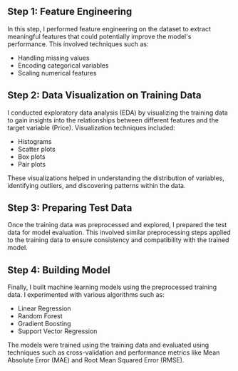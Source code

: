 ## Step 1: Feature Engineering

In this step, I performed feature engineering on the dataset to extract meaningful features that could potentially improve the model's performance. This involved techniques such as:

- Handling missing values
- Encoding categorical variables
- Scaling numerical features

## Step 2: Data Visualization on Training Data

I conducted exploratory data analysis (EDA) by visualizing the training data to gain insights into the relationships between different features and the target variable (Price). Visualization techniques included:

- Histograms
- Scatter plots
- Box plots
- Pair plots

These visualizations helped in understanding the distribution of variables, identifying outliers, and discovering patterns within the data.

## Step 3: Preparing Test Data

Once the training data was preprocessed and explored, I prepared the test data for model evaluation. This involved similar preprocessing steps applied to the training data to ensure consistency and compatibility with the trained model.

## Step 4: Building Model

Finally, I built machine learning models using the preprocessed training data. I experimented with various algorithms such as:

- Linear Regression
- Random Forest
- Gradient Boosting
- Support Vector Regression

The models were trained using the training data and evaluated using techniques such as cross-validation and performance metrics like Mean Absolute Error (MAE) and Root Mean Squared Error (RMSE).
